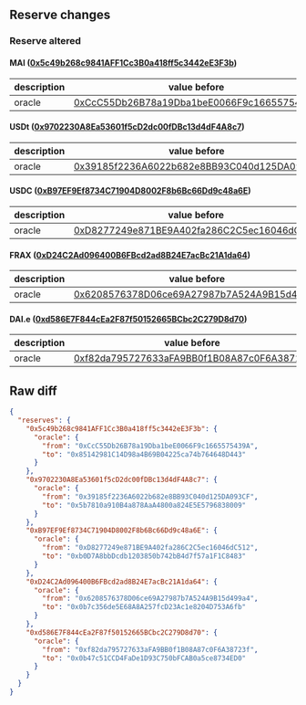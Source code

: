 ## Reserve changes

### Reserve altered

#### MAI ([0x5c49b268c9841AFF1Cc3B0a418ff5c3442eE3F3b](https://snowtrace.io/address/0x5c49b268c9841AFF1Cc3B0a418ff5c3442eE3F3b))

| description | value before | value after |
| --- | --- | --- |
| oracle | [0xCcC55Db26B78a19Dba1beE0066F9c1665575439A](https://snowtrace.io/address/0xCcC55Db26B78a19Dba1beE0066F9c1665575439A) | [0x85142981C14D98a4B69B04225ca74b764648D443](https://snowtrace.io/address/0x85142981C14D98a4B69B04225ca74b764648D443) |


#### USDt ([0x9702230A8Ea53601f5cD2dc00fDBc13d4dF4A8c7](https://snowtrace.io/address/0x9702230A8Ea53601f5cD2dc00fDBc13d4dF4A8c7))

| description | value before | value after |
| --- | --- | --- |
| oracle | [0x39185f2236A6022b682e8BB93C040d125DA093CF](https://snowtrace.io/address/0x39185f2236A6022b682e8BB93C040d125DA093CF) | [0x5b7810a910B4a878AaA4800a824E5E5796838009](https://snowtrace.io/address/0x5b7810a910B4a878AaA4800a824E5E5796838009) |


#### USDC ([0xB97EF9Ef8734C71904D8002F8b6Bc66Dd9c48a6E](https://snowtrace.io/address/0xB97EF9Ef8734C71904D8002F8b6Bc66Dd9c48a6E))

| description | value before | value after |
| --- | --- | --- |
| oracle | [0xD8277249e871BE9A402fa286C2C5ec16046dC512](https://snowtrace.io/address/0xD8277249e871BE9A402fa286C2C5ec16046dC512) | [0xb0D7A8bbDcdb1203850b742bB4d7f57a1F1C8483](https://snowtrace.io/address/0xb0D7A8bbDcdb1203850b742bB4d7f57a1F1C8483) |


#### FRAX ([0xD24C2Ad096400B6FBcd2ad8B24E7acBc21A1da64](https://snowtrace.io/address/0xD24C2Ad096400B6FBcd2ad8B24E7acBc21A1da64))

| description | value before | value after |
| --- | --- | --- |
| oracle | [0x6208576378D06ce69A27987b7A524A9B15d499a4](https://snowtrace.io/address/0x6208576378D06ce69A27987b7A524A9B15d499a4) | [0x0b7c356de5E68A8A257fcD23Ac1e8204D753A6fb](https://snowtrace.io/address/0x0b7c356de5E68A8A257fcD23Ac1e8204D753A6fb) |


#### DAI.e ([0xd586E7F844cEa2F87f50152665BCbc2C279D8d70](https://snowtrace.io/address/0xd586E7F844cEa2F87f50152665BCbc2C279D8d70))

| description | value before | value after |
| --- | --- | --- |
| oracle | [0xf82da795727633aFA9BB0f1B08A87c0F6A38723f](https://snowtrace.io/address/0xf82da795727633aFA9BB0f1B08A87c0F6A38723f) | [0x0b47c51CCD4FaDe1D93C750bFCAB0a5ce8734ED0](https://snowtrace.io/address/0x0b47c51CCD4FaDe1D93C750bFCAB0a5ce8734ED0) |


## Raw diff

```json
{
  "reserves": {
    "0x5c49b268c9841AFF1Cc3B0a418ff5c3442eE3F3b": {
      "oracle": {
        "from": "0xCcC55Db26B78a19Dba1beE0066F9c1665575439A",
        "to": "0x85142981C14D98a4B69B04225ca74b764648D443"
      }
    },
    "0x9702230A8Ea53601f5cD2dc00fDBc13d4dF4A8c7": {
      "oracle": {
        "from": "0x39185f2236A6022b682e8BB93C040d125DA093CF",
        "to": "0x5b7810a910B4a878AaA4800a824E5E5796838009"
      }
    },
    "0xB97EF9Ef8734C71904D8002F8b6Bc66Dd9c48a6E": {
      "oracle": {
        "from": "0xD8277249e871BE9A402fa286C2C5ec16046dC512",
        "to": "0xb0D7A8bbDcdb1203850b742bB4d7f57a1F1C8483"
      }
    },
    "0xD24C2Ad096400B6FBcd2ad8B24E7acBc21A1da64": {
      "oracle": {
        "from": "0x6208576378D06ce69A27987b7A524A9B15d499a4",
        "to": "0x0b7c356de5E68A8A257fcD23Ac1e8204D753A6fb"
      }
    },
    "0xd586E7F844cEa2F87f50152665BCbc2C279D8d70": {
      "oracle": {
        "from": "0xf82da795727633aFA9BB0f1B08A87c0F6A38723f",
        "to": "0x0b47c51CCD4FaDe1D93C750bFCAB0a5ce8734ED0"
      }
    }
  }
}
```